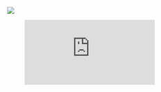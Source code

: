 <p allign = "center">
  <img src="https://github-readme-stats.vercel.app/api?username=NortonV"/>
<p/>

<figure><embed src="https://wakatime.com/share/@b378d2d4-52d5-4f37-bf7f-f9b557a02c75/02c102c4-94b5-493d-84b1-f9d5c176b368.svg"></embed></figure>
